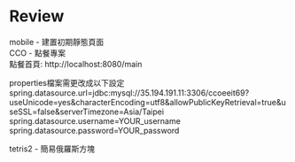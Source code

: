 # Review
mobile - 建置初期靜態頁面  
CCO - 點餐專案  
  點餐首頁: http://localhost:8080/main 
  
properties檔案需更改成以下設定
spring.datasource.url=jdbc:mysql://35.194.191.11:3306/ccoeeit69?useUnicode=yes&characterEncoding=utf8&allowPublicKeyRetrieval=true&useSSL=false&serverTimezone=Asia/Taipei
spring.datasource.username=YOUR_username
spring.datasource.password=YOUR_password

tetris2 - 簡易俄羅斯方塊  
  
